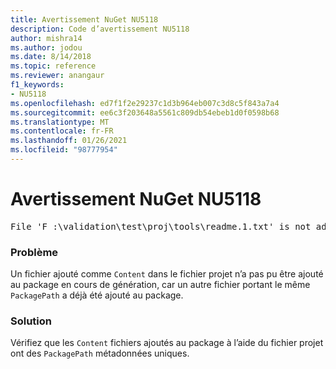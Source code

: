 ```yaml
---
title: Avertissement NuGet NU5118
description: Code d’avertissement NU5118
author: mishra14
ms.author: jodou
ms.date: 8/14/2018
ms.topic: reference
ms.reviewer: anangaur
f1_keywords:
- NU5118
ms.openlocfilehash: ed7f1f2e29237c1d3b964eb007c3d8c5f843a7a4
ms.sourcegitcommit: ee6c3f203648a5561c809db54ebeb1d0f0598b68
ms.translationtype: MT
ms.contentlocale: fr-FR
ms.lasthandoff: 01/26/2021
ms.locfileid: "98777954"
---
```

# <a name="nuget-warning-nu5118"></a>Avertissement NuGet NU5118
<pre>File 'F :\validation\test\proj\tools\readme.1.txt' is not added because the package already contains file 'tools\readme.txt'</pre>

### <a name="issue"></a>Problème

Un fichier ajouté comme `Content` dans le fichier projet n’a pas pu être ajouté au package en cours de génération, car un autre fichier portant le même `PackagePath` a déjà été ajouté au package.


### <a name="solution"></a>Solution

Vérifiez que les `Content` fichiers ajoutés au package à l’aide du fichier projet ont des `PackagePath` métadonnées uniques.

